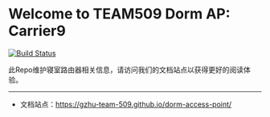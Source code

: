 # Welcome to TEAM509 Dorm AP: Carrier9

[![Build Status](https://travis-ci.com/gzhu-team-509/dorm-access-point.svg?branch=master)](https://travis-ci.com/gzhu-team-509/dorm-access-point)

此Repo维护寝室路由器相关信息，请访问我们的文档站点以获得更好的阅读体验。

---

- 文档站点：<https://gzhu-team-509.github.io/dorm-access-point/>
